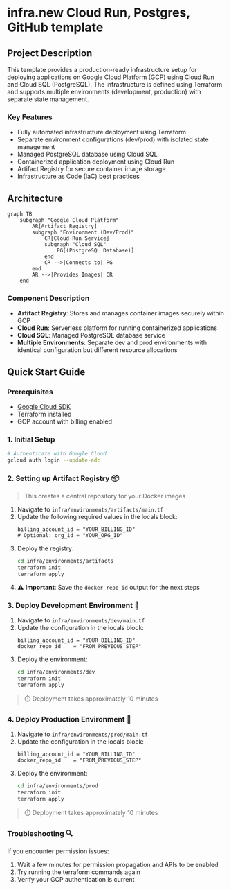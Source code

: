 
# infra.new Cloud Run, Postgres, GitHub template

## Project Description

This template provides a production-ready infrastructure setup for deploying applications on Google Cloud Platform (GCP) using Cloud Run and Cloud SQL (PostgreSQL). The infrastructure is defined using Terraform and supports multiple environments (development, production) with separate state management.

### Key Features

- Fully automated infrastructure deployment using Terraform
- Separate environment configurations (dev/prod) with isolated state management
- Managed PostgreSQL database using Cloud SQL
- Containerized application deployment using Cloud Run
- Artifact Registry for secure container image storage
- Infrastructure as Code (IaC) best practices

## Architecture

```mermaid
graph TB
    subgraph "Google Cloud Platform"
        AR[Artifact Registry]
        subgraph "Environment (Dev/Prod)"
            CR[Cloud Run Service]
            subgraph "Cloud SQL"
                PG[(PostgreSQL Database)]
            end
            CR -->|Connects to| PG
        end
        AR -->|Provides Images| CR
    end
```

### Component Description

- **Artifact Registry**: Stores and manages container images securely within GCP
- **Cloud Run**: Serverless platform for running containerized applications
- **Cloud SQL**: Managed PostgreSQL database service
- **Multiple Environments**: Separate dev and prod environments with identical configuration but different resource allocations

## Quick Start Guide

### Prerequisites
- [Google Cloud SDK](https://cloud.google.com/sdk/docs/install)
- Terraform installed
- GCP account with billing enabled

### 1. Initial Setup
```bash
# Authenticate with Google Cloud
gcloud auth login --update-adc
```

### 2. Setting up Artifact Registry 📦

> This creates a central repository for your Docker images

1. Navigate to `infra/environments/artifacts/main.tf`
2. Update the following required values in the locals block:
   ```hcl
   billing_account_id = "YOUR_BILLING_ID"
   # Optional: org_id = "YOUR_ORG_ID"
   ```
3. Deploy the registry:
   ```bash
   cd infra/environments/artifacts
   terraform init
   terraform apply
   ```
4. ⚠️ **Important**: Save the `docker_repo_id` output for the next steps

### 3. Deploy Development Environment 🔧

1. Navigate to `infra/environments/dev/main.tf`
2. Update the configuration in the locals block:
   ```hcl
   billing_account_id = "YOUR_BILLING_ID"
   docker_repo_id    = "FROM_PREVIOUS_STEP"
   ```
3. Deploy the environment:
   ```bash
   cd infra/environments/dev
   terraform init
   terraform apply
   ```

> ⏱️ Deployment takes approximately 10 minutes

### 4. Deploy Production Environment 🚀

1. Navigate to `infra/environments/prod/main.tf`
2. Update the configuration in the locals block:
   ```hcl
   billing_account_id = "YOUR_BILLING_ID"
   docker_repo_id    = "FROM_PREVIOUS_STEP"
   ```
3. Deploy the environment:
   ```bash
   cd infra/environments/prod
   terraform init
   terraform apply
   ```

> ⏱️ Deployment takes approximately 10 minutes

### Troubleshooting 🔍

If you encounter permission issues:
1. Wait a few minutes for permission propagation and APIs to be enabled
2. Try running the terraform commands again
3. Verify your GCP authentication is current

